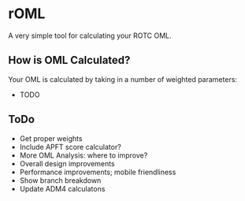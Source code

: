 # rOML

A very simple tool for calculating your ROTC OML.

## How is OML Calculated?

Your OML is calculated by taking in a number of weighted parameters:
- TODO

## ToDo
- Get proper weights
- Include APFT score calculator?
- More OML Analysis: where to improve?
- Overall design improvements
- Performance improvements; mobile friendliness
- Show branch breakdown
- Update ADM4 calculatons